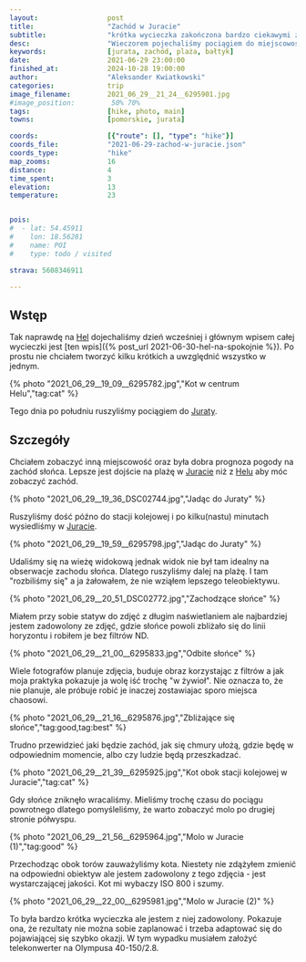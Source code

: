 ```yaml
---
layout:                 post
title:                  "Zachód w Juracie"
subtitle:               "krótka wycieczka zakończona bardzo ciekawymi zdjęciami zachodzącego słońca"
desc:                   "Wieczorem pojechaliśmy pociągiem do miejscowości obok aby zobaczyć zachód słońca."
keywords:               [jurata, zachód, plaża, bałtyk]
date:                   2021-06-29 23:00:00
finished_at:            2024-10-28 19:00:00
author:                 "Aleksander Kwiatkowski"
categories:             trip
image_filename:         2021_06_29__21_24__6295901.jpg
#image_position:         50% 70%
tags:                   [hike, photo, main]
towns:                  [pomorskie, jurata]

coords:                 [{"route": [], "type": "hike"}]
coords_file:            "2021-06-29-zachod-w-juracie.json"
coords_type:            "hike"
map_zooms:              16
distance:               4
time_spent:             3
elevation:              13
temperature:            23


pois:
#  - lat: 54.45911
#    lon: 18.56281
#    name: POI
#    type: todo / visited

strava: 5608346911

---
```


<!-- from 2014-07-15-z-dabek-do-ustki -->
[wiki-hel]: https://pl.wikipedia.org/wiki/Hel_(miasto)
[wiki-jurata]: https://pl.wikipedia.org/wiki/Jurata_(osada)

## Wstęp

Tak naprawdę na [Hel][wiki-hel] dojechaliśmy dzień wcześniej i
głównym wpisem całej wycieczki jest [ten wpis]({% post_url 2021-06-30-hel-na-spokojnie %}).
Po prostu nie chciałem tworzyć kilku krótkich a uwzględnić wszystko
w jednym.

{% photo "2021_06_29__19_09__6295782.jpg","Kot w centrum Helu","tag:cat" %}

Tego dnia po południu ruszyliśmy pociągiem do [Juraty][wiki-jurata].

## Szczegóły

Chciałem zobaczyć inną miejscowość oraz była dobra prognoza pogody na
zachód słońca. Lepsze jest dojście na plażę w [Juracie][wiki-jurata]
niż z [Helu][wiki-hel] aby móc zobaczyć zachód.

{% photo "2021_06_29__19_36_DSC02744.jpg","Jadąc do Juraty" %}

Ruszyliśmy dość późno do stacji kolejowej i po kilku(nastu) minutach
wysiedliśmy w [Juracie][wiki-jurata].

{% photo "2021_06_29__19_59__6295798.jpg","Jadąc do Juraty" %}

Udaliśmy się na wieżę widokową jednak widok nie był tam idealny na obserwacje
zachodu słońca. Dlatego ruszyliśmy dalej na plażę. I tam "rozbiliśmy się"
a ja żałowałem, że nie wziąłem lepszego teleobiektywu.

{% photo "2021_06_29__20_51_DSC02772.jpg","Zachodzące słońce" %}

Miałem przy sobie statyw do zdjęć z długim naświetlaniem ale najbardziej jestem
zadowolony ze zdjęć, gdzie słońce powoli zbliżało się do linii horyzontu i
robiłem je bez filtrów ND.

{% photo "2021_06_29__21_00__6295833.jpg","Odbite słońce" %}

Wiele fotografów planuje zdjęcia, buduje obraz korzystając z filtrów a jak
moja praktyka pokazuje ja wolę iść trochę "w żywioł". Nie oznacza to, że nie planuje, ale
próbuje robić je inaczej zostawiajac sporo miejsca chaosowi.

{% photo "2021_06_29__21_16__6295876.jpg","Zbliżające się słońce","tag:good,tag:best" %}

Trudno przewidzieć jaki będzie zachód, jak się chmury ułożą, gdzie będę
w odpowiednim momencie, albo czy ludzie będą przeszkadzać.

{% photo "2021_06_29__21_39__6295925.jpg","Kot obok stacji kolejowej w Juracie","tag:cat" %}

Gdy słońce zniknęło wracaliśmy. Mieliśmy trochę czasu do pociągu powrotnego
dlatego pomyśleliśmy, że warto zobaczyć molo po drugiej stronie półwyspu.

{% photo "2021_06_29__21_56__6295964.jpg","Molo w Juracie (1)","tag:good" %}

Przechodząc obok torów zauważyliśmy kota. Niestety nie zdążyłem zmienić na odpowiedni
obiektyw ale jestem zadowolony z tego zdjęcia - jest wystarczającej jakości.
Kot mi wybaczy ISO 800 i szumy.

{% photo "2021_06_29__22_00__6295981.jpg","Molo w Juracie (2)" %}

To była bardzo krótka wycieczka ale jestem z niej zadowolony. Pokazuje ona,
że rezultaty nie można sobie zaplanować i trzeba adaptować się do pojawiającej
się szybko okazji. W tym wypadku musiałem założyć telekonwerter na
Olympusa 40-150/2.8.
